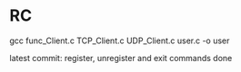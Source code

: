 # RC
gcc func_Client.c TCP_Client.c UDP_Client.c user.c -o user

latest commit: register, unregister and exit commands done
